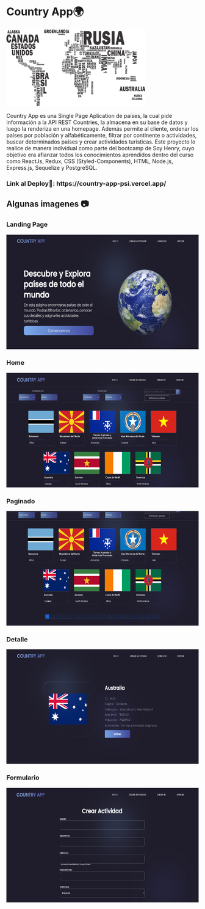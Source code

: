 # Country App🌍

<p align="left">
  <img height="200" src="./countries.png" />
</p>

Country App es una Single Page Aplication de países, la cual pide información a la API REST Countries, la almacena en su base de datos y luego la  renderiza en una homepage. Además permite al cliente, ordenar los países por población y alfabéticamente, filtrar por continente o actividades, buscar determinados países y crear actividades turísticas. Este proyecto lo realice de manera individual como parte del bootcamp de Soy Henry, cuyo objetivo era afianzar todos los conocimientos aprendidos dentro del curso como ReactJs, Redux, CSS (Styled-Components), HTML, Node.js, Express.js, Sequelize y PostgreSQL.
</br>

<h3>Link al Deploy🚀: https://country-app-psi.vercel.app/</h3> 

<h2>Algunas imagenes 📷</h2>

<h3>Landing Page</h3>
<img src="https://github.com/JuanDls01/PI-Countries-main/raw/main/img-github/LandingPage.png" height="300px" width="530px">

<h3>Home</h3>
<img src="https://github.com/JuanDls01/PI-Countries-main/raw/main/img-github/HomePage.png" height="300px" width="530px">

<h3>Paginado</h3>
<img src="https://github.com/JuanDls01/PI-Countries-main/raw/main/img-github/Paginado.png" height="300px" width="530px">

<h3>Detalle</h3>
<img src="https://github.com/JuanDls01/PI-Countries-main/raw/main/img-github/Detalle.png" height="300px" width="530px">

<h3>Formulario</h3>
<img src="https://github.com/JuanDls01/PI-Countries-main/raw/main/img-github/Formulario.png" height="300px" width="530px">

